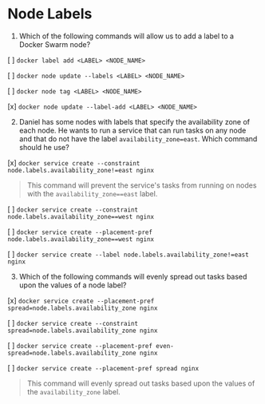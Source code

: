 # Node Labels

1. Which of the following commands will allow us to add a label to a Docker Swarm node?

[ ] `docker label add <LABEL> <NODE_NAME>`

[ ] `docker node update --labels <LABEL> <NODE_NAME>`

[ ] `docker node tag <LABEL> <NODE_NAME>`

[x] `docker node update --label-add <LABEL> <NODE_NAME>`

2. Daniel has some nodes with labels that specify the availability zone of each node. He wants to run a service that can run tasks on any node and that do not have the label `availability_zone=east`. Which command should he use?

[x] `docker service create --constraint node.labels.availability_zone!=east nginx`

> This command will prevent the service's tasks from running on nodes with the `availability_zone==east` label.

[ ] `docker service create --constraint node.labels.availability_zone==west nginx`

[ ] `docker service create --placement-pref node.labels.availability_zone==west nginx`

[ ] `docker service create --label node.labels.availability_zone!=east nginx`

3. Which of the following commands will evenly spread out tasks based upon the values of a node label?

[x] `docker service create --placement-pref spread=node.labels.availability_zone nginx`

[ ] `docker service create --constraint spread=node.labels.availability_zone nginx`

[ ] `docker service create --placement-pref even-spread=node.labels.availability_zone nginx`

[ ] `docker service create --placement-pref spread nginx`

> This command will evenly spread out tasks based upon the values of the `availability_zone` label.
